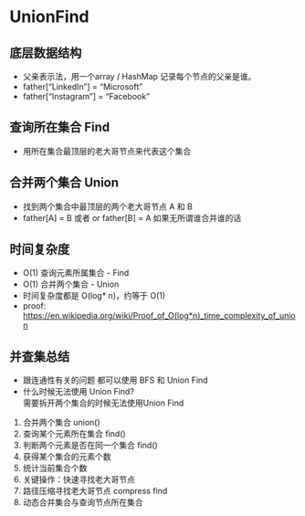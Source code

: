 # UnionFind

## 底层数据结构
- 父亲表示法，用一个array / HashMap 记录每个节点的父亲是谁。
- father[“LinkedIn”] = “Microsoft”
- father[“Instagram”] = “Facebook”

## 查询所在集合 Find
- 用所在集合最顶层的老大哥节点来代表这个集合

## 合并两个集合 Union
- 找到两个集合中最顶层的两个老大哥节点 A 和 B
- father[A] = B 或者 or father[B] = A 如果无所谓谁合并谁的话

## 时间复杂度
- O(1) 查询元素所属集合 - Find
- O(1) 合并两个集合 - Union
- 时间复杂度都是 O(log* n)，约等于 O(1)
- proof: https://en.wikipedia.org/wiki/Proof_of_O(log*n)_time_complexity_of_union




## 并查集总结
- 跟连通性有关的问题 都可以使用 BFS 和 Union Find
- 什么时候无法使用 Union Find?\
  需要拆开两个集合的时候无法使用Union Find
  
1. 合并两个集合 union()
2. 查询某个元素所在集合 find()
3. 判断两个元素是否在同一个集合 find()
4. 获得某个集合的元素个数  
5. 统计当前集合个数
6. 关键操作：快速寻找老大哥节点
7. 路径压缩寻找老大哥节点 compress find
8. 动态合并集合与查询节点所在集合
